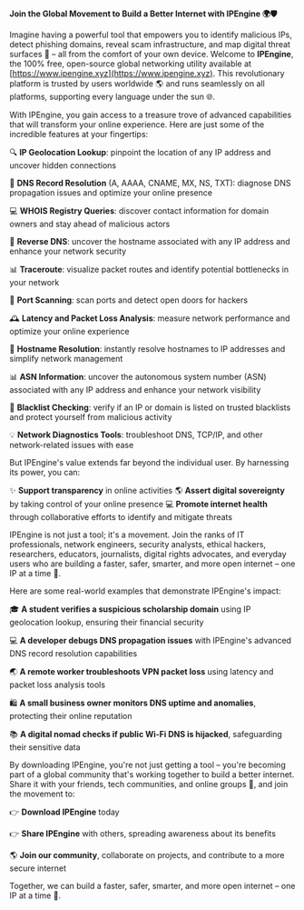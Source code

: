 **Join the Global Movement to Build a Better Internet with IPEngine 🌍🛡️**

Imagine having a powerful tool that empowers you to identify malicious IPs, detect phishing domains, reveal scam infrastructure, and map digital threat surfaces 🔐 – all from the comfort of your own device. Welcome to **IPEngine**, the 100% free, open-source global networking utility available at [https://www.ipengine.xyz](https://www.ipengine.xyz). This revolutionary platform is trusted by users worldwide 🌎 and runs seamlessly on all platforms, supporting every language under the sun 🌐.

With IPEngine, you gain access to a treasure trove of advanced capabilities that will transform your online experience. Here are just some of the incredible features at your fingertips:

🔍 **IP Geolocation Lookup**: pinpoint the location of any IP address and uncover hidden connections

📡 **DNS Record Resolution** (A, AAAA, CNAME, MX, NS, TXT): diagnose DNS propagation issues and optimize your online presence

💻 **WHOIS Registry Queries**: discover contact information for domain owners and stay ahead of malicious actors

🔀 **Reverse DNS**: uncover the hostname associated with any IP address and enhance your network security

📊 **Traceroute**: visualize packet routes and identify potential bottlenecks in your network

🚨 **Port Scanning**: scan ports and detect open doors for hackers

🕰️ **Latency and Packet Loss Analysis**: measure network performance and optimize your online experience

🔑 **Hostname Resolution**: instantly resolve hostnames to IP addresses and simplify network management

📊 **ASN Information**: uncover the autonomous system number (ASN) associated with any IP address and enhance your network visibility

🚨 **Blacklist Checking**: verify if an IP or domain is listed on trusted blacklists and protect yourself from malicious activity

💡 **Network Diagnostics Tools**: troubleshoot DNS, TCP/IP, and other network-related issues with ease

But IPEngine's value extends far beyond the individual user. By harnessing its power, you can:

✨ **Support transparency** in online activities
🌎 **Assert digital sovereignty** by taking control of your online presence
💻 **Promote internet health** through collaborative efforts to identify and mitigate threats

IPEngine is not just a tool; it's a movement. Join the ranks of IT professionals, network engineers, security analysts, ethical hackers, researchers, educators, journalists, digital rights advocates, and everyday users who are building a faster, safer, smarter, and more open internet – one IP at a time 🚀.

Here are some real-world examples that demonstrate IPEngine's impact:

🎓 **A student verifies a suspicious scholarship domain** using IP geolocation lookup, ensuring their financial security

💻 **A developer debugs DNS propagation issues** with IPEngine's advanced DNS record resolution capabilities

🌏 **A remote worker troubleshoots VPN packet loss** using latency and packet loss analysis tools

🛍️ **A small business owner monitors DNS uptime and anomalies**, protecting their online reputation

📚 **A digital nomad checks if public Wi-Fi DNS is hijacked**, safeguarding their sensitive data

By downloading IPEngine, you're not just getting a tool – you're becoming part of a global community that's working together to build a better internet. Share it with your friends, tech communities, and online groups 🤝, and join the movement to:

👉 **Download IPEngine** today

👉 **Share IPEngine** with others, spreading awareness about its benefits

🌎 **Join our community**, collaborate on projects, and contribute to a more secure internet

Together, we can build a faster, safer, smarter, and more open internet – one IP at a time 🚀.